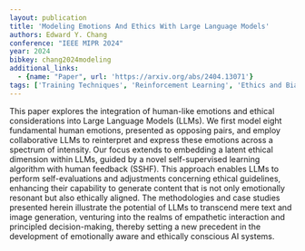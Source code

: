 ```yaml
---
layout: publication
title: 'Modeling Emotions And Ethics With Large Language Models'
authors: Edward Y. Chang
conference: "IEEE MIPR 2024"
year: 2024
bibkey: chang2024modeling
additional_links:
  - {name: "Paper", url: 'https://arxiv.org/abs/2404.13071'}
tags: ['Training Techniques', 'Reinforcement Learning', 'Ethics and Bias', 'Responsible AI', 'Pretraining Methods']
---
```

This paper explores the integration of human-like emotions and ethical
considerations into Large Language Models (LLMs). We first model eight
fundamental human emotions, presented as opposing pairs, and employ
collaborative LLMs to reinterpret and express these emotions across a spectrum
of intensity. Our focus extends to embedding a latent ethical dimension within
LLMs, guided by a novel self-supervised learning algorithm with human feedback
(SSHF). This approach enables LLMs to perform self-evaluations and adjustments
concerning ethical guidelines, enhancing their capability to generate content
that is not only emotionally resonant but also ethically aligned. The
methodologies and case studies presented herein illustrate the potential of
LLMs to transcend mere text and image generation, venturing into the realms of
empathetic interaction and principled decision-making, thereby setting a new
precedent in the development of emotionally aware and ethically conscious AI
systems.
